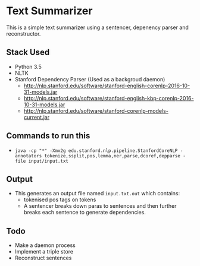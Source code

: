 # Text Summarizer
This is a simple text summarizer using a sentencer, depenency parser and reconstructor.  

## Stack Used
- Python 3.5  
- NLTK  
- Stanford Dependency Parser (Used as a backgroud daemon)
	- http://nlp.stanford.edu/software/stanford-english-corenlp-2016-10-31-models.jar
	- http://nlp.stanford.edu/software/stanford-english-kbp-corenlp-2016-10-31-models.jar
	- http://nlp.stanford.edu/software/stanford-corenlp-models-current.jar

## Commands to run this
- ```java -cp "*" -Xmx2g edu.stanford.nlp.pipeline.StanfordCoreNLP -annotators tokenize,ssplit,pos,lemma,ner,parse,dcoref,depparse -file input/input.txt```

## Output
- This generates an output file named ```input.txt.out``` which contains:  
	- tokenised pos tags on tokens
	- A sentencer breaks down paras to sentences and then further breaks each sentence to generate
	dependencies.

## Todo
- Make a daemon process
- Implement a triple store
- Reconstruct sentences